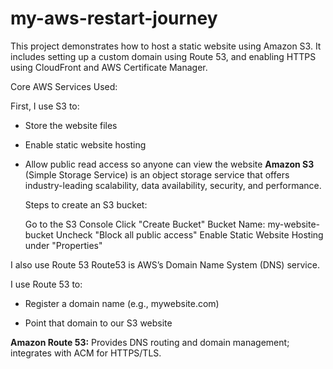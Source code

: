 # my-aws-restart-journey
This project demonstrates how to host a static website using Amazon S3. It includes setting up a custom domain using Route 53, and enabling HTTPS using CloudFront and AWS Certificate Manager.

Core AWS Services Used:

First, I use S3 to:
- Store the website files
- Enable static website hosting
- Allow public read access so anyone can view the website
**Amazon S3** (Simple Storage Service) is an object storage service that offers industry-leading scalability, data availability, security, and performance.

  Steps to create an S3 bucket:
  
  Go to the S3 Console
  Click "Create Bucket"
  Bucket Name: my-website-bucket
  Uncheck "Block all public access"
  Enable Static Website Hosting under "Properties"

I also use Route 53
Route53 is AWS’s Domain Name System (DNS) service.

I use Route 53 to:

- Register a domain name (e.g., mywebsite.com)

- Point that domain to our S3 website

**Amazon Route 53:** Provides DNS routing and domain management; integrates with ACM
for HTTPS/TLS.



